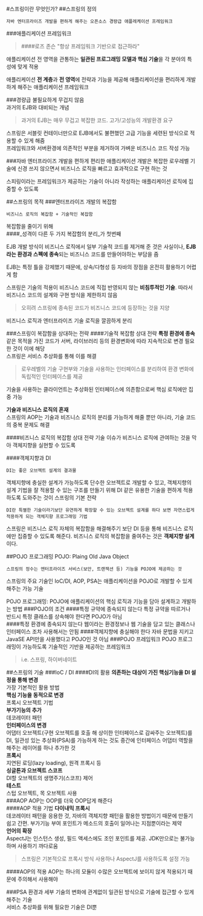 #스프링이란 무엇인가?
##스프링의 정의
```
자바 엔터프라이즈 개발을 편하게 해주는 오픈소스 경량급 애플레케이션 프레임워크
```
###애플리케이션 프레임워크
>####로즈 존슨
>"항상 프레임워크 기반으로 접근하라"

애플리케이션 전 영역을 관통하는 **일관된 프로그래밍 모델과 핵심 기술**을 각 분야의 특성에 맞게 적용

애플리케이션 **전 계층**과 **전 영역**에 전략과 기능을 제공해 애플리케이션을 편리하게 개발하게 해주는 애플리케이션 프레임워크

###경량급
불필요하게 무겁지 않음    
과거의 EJB와 대비되는 개념
>과거의 EJB는 매우 무겁고 복잡한 코드. 고가/고성능의 개발환경 요구

스프링은 서블릿 컨테이너만으로 EJB에서도 불편했던 고급 기능을 세련된 방식으로 적용할 수 있게 해줌    
프레임워크와 서버환경에 의존적인 부분을 제거하여 가벼운 비즈니스 코드 작성 가능

###자바 엔터프라이즈 개발을 편하게
편리한 애플리케이션 개발은 복잡한 로우레벨 기술에 신경 쓰지 않으면서 비즈니스 로직을 빠르고 효과적으로 구현 하는 것

스피링이라는 프레임워크가 제공하는 기술이 아니라 작성하는 애플리케이션 로직에 집중할 수 있도록

##스프링의 목적
###앤터프라이즈 개발의 복잡함
```
비즈니스 로직의 복잡함 + 기술적인 복잡함
```
복잡함을 줄이기 위해   
####_성격이 다른 두 가지 복잡함의 분리_가 첫번째

EJB 개발 방식이 비즈니스 로직에서 일부 기술적 코드를 제거해 준 것은 사실이나, **EJB라는 환경과 스펙에 종속**되는 비즈니스 코드를 만들어야하는 부담을 줌

EJB는 특정 틀을 강제했기 때문에, 상속/다형성 등 자바의 장점을 온전히 활용하기 어렵게 함

스프링은 기술의 적용이 비즈니스 코드에 직접 반영되지 않는 **비침투적인 기술**. 따라서 비즈니스 코드의 설계와 구현 방식을 제한하지 않음
>오히려 스프링에 종속된 코드가 비즈니스 코드에 등장하는 것을 지양

비즈니스 로직과 엔터프라이즈 기술 로직을 깔끔하게 분리

###스프링이 복잡함을 상대하는 전략
####기술적 복잡함 상대 전략
**특정 환경에 종속**    
같은 목적을 가진 코드가 서버, 라이브러리 등의 환경변화에 따라 지속적으로 변경 필요한 것이 이에 해당    
스프링은 서비스 추상화를 통해 이를 해결
>로우레벨의 기술 구현부와 기술을 사용하는 인터페이스를 분리하여 환경 변화에 독립적인 인터페이스를 제공

기술을 사용하는 클라이언트는 추상화된 인터페이스에 의존함으로써 핵심 로직에만 집중 가능

**기술과 비즈니스 로직의 혼재**    
스프링의 AOP는 기술과 비즈니스 로직의 분리를 가능하게 해줄 뿐만 아니라, 기술 코드의 중복 문제도 해결   

####비즈니스 로직의 복잡함 상대 전략
기술 이슈가 비즈니스 로직에 관여하는 것을 막아 객체지향을 실현할 수 있도록

####객체지향과 DI
```
DI는 좋은 오브젝트 설계의 결과물
```
객체지향에 충실한 설계가 가능하도록 단수한 오브젝트로 개발할 수 있고, 객체지향의 설계 기법을 잘 적용할 수 있는 구조를 만들기 위해 DI 같은 유용한 기술을 편하게 적용하도록 도와주는 것이 스프링의 기본 전략    
```
DI란 특별한 기술이라기보단 유연하게 확장할 수 있는 오브젝트 설계를 하다 보면 자연스럽게 적용하게 되는 객체지향 프로그래밍 기법
```
스프링은 비즈니스 로직 자체의 복잡함을 해결해주기 보단 DI 등을 통해 비즈니스 로직에만 집중할 수 있도록 해준다. 비즈니스 로직의 복잡함을 줄여주는 것은 **객체지향 설계**이다.

##POJO 프로그래밍
POJO: Plaing Old Java Object    
```
스프링의 정수는 엔터프라이즈 서비스(보안, 트랜잭션 등) 기능을 POJO에 제공하는 것
```
스프링의 주요 기술인 IoC/DI, AOP, PSA는 애플리케이션을 POJO로 개발할 수 있게 해주는 가능 기술    

POJO 프로그래밍: POJO에 애플리케이션의 핵심 로직과 기능을 담아 설계하고 개발하는 방법
###POJO의 조건
####특정 규약에 종속되지 않는다
특정 규약을 따르거나 반드시 특정 클래스를 상속해야 한다면 POJO가 아님    
####특정 환경에 종속되지 않는다
웹이라는 환경정보나 웹 기술을 담고 있는 클래스나 인터페이스 조차 사용해서는 안됨
####객체지향에 충실해야 한다
자바 문법을 지키고 JavaSE API만을 사용했다고 POJO인 것 아님
###POJO 프레임워크
POJO 프로그래밍이 가능하도록 기술적인 기반을 제공하는 프레임워크
>i.e. 스프링, 하이버네이트

##스프링의 기술
###IoC / DI
####DI의 활용
**의존하는 대상이 가진 핵심기능을 DI 설정을 통해 변경**    
가장 기본적인 활용 방법    
**핵심 기능을 동적으로 변경**    
프록시 오브젝트 기법    
**부가기능의 추가**    
데코레이터 패턴    
**인터페이스의 변경**    
어댑터 오브젝트(구현 오브젝트를 호출 해 상이한 인터페이스로 감싸주는 오브젝트)를 DI, 일관성 있는 추상화(PSA)를 가능하게 하는 것도 중간에 인터페이스 어댑터 역할을 해주는 레이어를 하나 추가한 것    
**프록시**    
지연된 로딩(lazy loading), 원격 프록시 등    
**싱글톤과 으브젝트 스코프**    
DI할 오브젝트의 생명주기(스코프) 제어    
**테스트**    
스텁 오브젝트, 목 오브젝트 사용    
###AOP
AOP는 OOP를 더욱 OOP답게 해준다    
####AOP 적용 기법
**다이내믹 프록시**    
데코레이터 패턴을 응용한 것, 자바의 객체지향 패턴을 활용한 방법이기 때문에 만들기 쉽고 간편. 부가기능 부여 포인트가 메소드의 호출이 일어나는 지점뿐이라는 제약    
**언어의 확장**    
AspectJ는 인스턴스 생성, 필드 액세스에도 조인 포인트를 제공. JDK만으로는 불가능 하며 사용하기 까다로움    
>스프링은 기본적으로 프록시 방식 사용하나 AspectJ를 사용하도록 설정 가능

####AOP의 적용
AOP는 하나의 모듈이 수많은 오브젝트에 보이지 않게 적용되기 때문에 주의해서 사용해야

###PSA
환경과 세부 기술의 변화에 관계없이 일관된 방식으로 기술에 접근할 수 있게 해주는 기술    
서비스 추상화를 위해 필요한 기술은 DI뿐